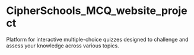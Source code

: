 # CipherSchools_MCQ_website_project
Platform for interactive multiple-choice quizzes designed to challenge and assess your knowledge across various topics.
